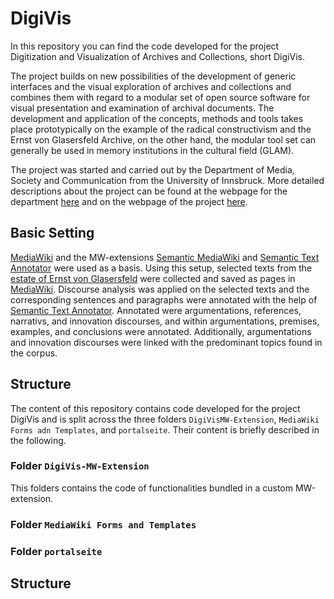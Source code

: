 # DigiVis

In this repository you can find the code developed for the project Digitization and Visualization of Archives and Collections, short DigiVis.

The project builds on new possibilities of the development of generic interfaces and the visual exploration of archives and collections and combines them with regard to a modular set of open source software for visual presentation and examination of archival documents. The development and application of the concepts, methods and tools takes place prototypically on the example of the radical constructivism and the Ernst von Glasersfeld Archive, on the other hand, the modular tool set can generally be used in memory institutions in the cultural field (GLAM).

The project was started and carried out by the Department of Media, Society and Communication from the University of Innsbruck.
More detailed descriptions about the project can be found at the webpage for the department [here](https://www.uibk.ac.at/medien-kommunikation/forschung/projekte/index.html.en) and on the webpage of the project [here](https://dbis-digivis.uibk.ac.at/mediawiki/index.php/Project_Digivis).

## Basic Setting 
[MediaWiki](https://www.mediawiki.org/wiki/MediaWiki) and the MW-extensions [Semantic MediaWiki](https://www.semantic-mediawiki.org/wiki/Semantic_MediaWiki) and [Semantic Text Annotator](https://www.mediawiki.org/wiki/Extension:Semantic_Text_Annotator) were used as a basis.
Using this setup, selected texts from the [estate of Ernst von Glasersfeld](https://www.evg-archive.net) were collected and saved as pages in [MediaWiki](https://www.mediawiki.org/wiki/MediaWiki).
Discourse analysis was applied on the selected texts and the corresponding sentences and paragraphs were annotated with the help of [Semantic Text Annotator](https://www.mediawiki.org/wiki/Extension:Semantic_Text_Annotator).
Annotated were argumentations, references, narrativs, and innovation discourses, and within argumentations, premises, examples, and conclusions were annotated.
Additionally, argumentations and innovation discourses were linked with the predominant topics found in the corpus.

## Structure
The content of this repository contains code developed for the project DigiVis and is split across the three folders `DigiVisMW-Extension`, `MediaWiki Forms adn Templates`, and `portalseite`. Their content is briefly described in the following.

### Folder `DigiVis-MW-Extension`
This folders contains the code of functionalities bundled in a custom MW-extension. 


### Folder `MediaWiki Forms and Templates`


### Folder `portalseite`


## Structure

